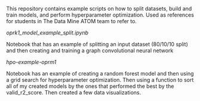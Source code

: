
This repository contains example scripts on how to split datasets, build and train models, and perform hyperparameter optimization. Used as references for students in The Data Mine ATOM team to refer to. 

*oprk1_model_example_split.ipynb*

Notebook that has an example of splitting an input dataset (80/10/10 split) and then creating and training a graph convolutional neural network

*hpo-example-oprm1*

Notebook has an example of creating a random forest model and then using a grid search for hyperparameter optimization. Then using a function to sort all of my created models by the ones that performed the best by the valid_r2_score. Then created a few data visualizations.
